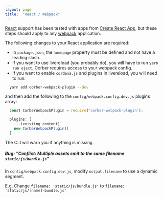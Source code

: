 ```yaml
---
layout: page
title:  "React / Webpack"
---
```


[React](https://reactjs.org/) support has been tested with apps from [Create React App](https://github.com/facebookincubator/create-react-app), but these steps should apply to any [webpack](https://webpack.js.org/) application.

The following changes to your React application are required:

- In `package.json`, the `homepage` property must be defined and not have a leading slash.
- If you want to use livereload (you probably do), you will have to run `yarn run eject`. Corber requires access to your webpack config.
- If you want to enable `cordova.js` and plugins in livereload, you will need to run:

```bash
  yarn add corber-webpack-plugin --dev
```

and then add the following to the `config/webpack.config.dev.js` plugins array:

```javascript
  const CorberWebpackPlugin = require('corber-webpack-plugin');

  plugins: [
    ...(existing content)
    new CorberWebpackPlugin()
  ]
```

The CLI will warn you if anything is missing.

##### Bug: "Conflict: Multiple assets emit to the same filename `static/js/bundle.js`"

In `config/webpack.config.dev.js`, modify `output.filename` to use a dynamic segment.

E.g. Change `filename: 'static/js/bundle.js'` to `filename: 'static/js/[name]-bundle.js'`
